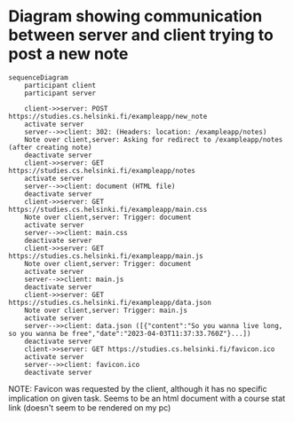# Diagram showing communication between server and client trying to post a new note

```mermaid
sequenceDiagram
    participant client
    participant server

    client->>server: POST https://studies.cs.helsinki.fi/exampleapp/new_note
    activate server
    server-->>client: 302: (Headers: location: /exampleapp/notes)
    Note over client,server: Asking for redirect to /exampleapp/notes (after creating note)
    deactivate server
    client->>server: GET https://studies.cs.helsinki.fi/exampleapp/notes
    activate server
    server-->>client: document (HTML file)
    deactivate server
    client->>server: GET https://studies.cs.helsinki.fi/exampleapp/main.css
    Note over client,server: Trigger: document
    activate server
    server-->>client: main.css
    deactivate server
    client->>server: GET https://studies.cs.helsinki.fi/exampleapp/main.js
    Note over client,server: Trigger: document
    activate server
    server-->>client: main.js
    deactivate server
    client->>server: GET https://studies.cs.helsinki.fi/exampleapp/data.json
    Note over client,server: Trigger: main.js
    activate server
    server-->>client: data.json ([{"content":"So you wanna live long, so you wanna be free","date":"2023-04-03T11:37:33.760Z"}...])
    deactivate server
    client->>server: GET https://studies.cs.helsinki.fi/favicon.ico
    activate server
    server-->>client: favicon.ico
    deactivate server
```

NOTE:
Favicon was requested by the client, although it has no specific implication on given task. Seems to be an html document with a course stat link (doesn't seem to be rendered on my pc)